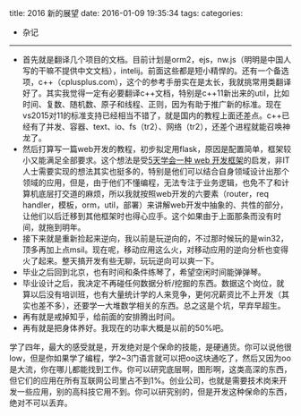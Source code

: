 title: 2016 新的展望
date: 2016-01-09 19:35:34
tags:
categories:
  - 杂记
---

*   首先就是翻译几个项目的文档。目前计划是orm2，ejs，nw.js（明明是中国人写的干嘛不提供中文文档），intelij。前面这些都是短小精悍的。还有一个备选项，c++（cplusplus.com），这个的参考手册实在是太长，我就挑常用类翻译好了。其实我觉得一定有必要翻译c++文档，特别是c++11新出来的util，比如时间、复数、随机数、原子和线程、正则，因为有助于推广新的标准。现在vs2015对11的标准支持已经相当不错了，就是国内的教程上面还差点。c++已经有了并发、容器、text、io、fs（tr2）、网络（tr2），还差个进程就能召唤神龙了。
*   然后打算写一篇web开发的教程，初步拟定用flask，原因是配置简单，框架较小又能满足全部要求。这个想法是受[5天学会一种 web 开发框架](http://lutaf.com/148.htm)的启发，非IT人士需要实现的想法其实也挺多的，特别是他们可以结合自身领域设计出那个领域的应用，但是，由于他们不懂编程，无法专注于业务逻辑，也免不了和计算机底层打交道的麻烦，所以我就按照web开发的六要素（router，req handler，模板，orm，util，部署）来讲解web开发中抽象的、共性的部分，让他们以后迁移到其他框架时也得心应手。这个如果由于上面那条而没有时间，就拖到明年。
*   接下来就是重新捡起来逆向，我以前是玩逆向的，不过那时候玩的是win32，顶多再加上点msil。现在呢，移动应用这么火，对移动应用的逆向分析也变得火了起来。整天搞开发有些无聊，玩玩逆向可以爽一下。
*   毕业之后回到北京，也有时间和条件练琴了，希望空闲时间能弹弹琴。
*   毕业设计之后，我决定不再碰任何数据分析/挖掘的东西。数据这个岗位，就算以后没有培训班，也有大量统计学的人来竞争，更何况薪资比不上开发（其实也差不多），还要学一大堆数学相关的东西。总之这是个坑，早弃早超生。
*   再有就是戒掉知乎，给前面的安排腾出时间。
*   再有就是把身体养好。我现在的功率大概是以前的50%吧。

学了四年，最大的感受就是，开发绝对是个保命的技能，是硬通货。你可以说他很low，但是你如果学了编程，学2~3门语言就可以把oo这块通吃了，然后又因为oo是大流，你在哪儿都能找到工作。你可以研究底层啊，图形啊，这类高深的东西，但它们的应用在所有互联网公司里占不到1%。创业公司，也就是需要技术岗来开发一些应用，别的高科技它用不到。你可以研究别的，但是开发这种保命的东西，绝对不可以丢弃。